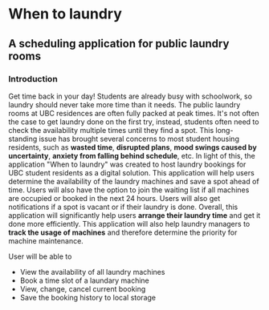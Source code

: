 # When to laundry

## A scheduling application for public laundry rooms 

### Introduction

Get time back in your day! Students are already busy with schoolwork, so laundry should never take more time than it 
needs. The public laundry rooms at UBC residences are often fully packed at peak times.  It's not often the case to get 
laundry done on the first try, instead, students often need to check the availability multiple times until they find a 
spot. This long-standing issue has brought several concerns to most student housing residents, such as **wasted time**, 
**disrupted plans**, **mood swings caused by uncertainty**, **anxiety from falling behind schedule**, etc. In light of 
this, the application "When to laundry" was created to host laundry bookings for UBC student residents as a digital 
solution. This application will help users determine the availability of the laundry machines and save a spot ahead of time. 
Users will also have the option to join the waiting list if all machines are occupied or booked in the next 24 hours. 
Users will also get notifications if a spot is vacant or if their laundry is done. Overall, this application will 
significantly help users **arrange their laundry time** and get it done more efficiently. This application will 
also help laundry managers to **track the usage of machines** and therefore determine the priority for machine 
maintenance.

User will be able to
- View the availability of all laundry machines
- Book a time slot of a laundary machine
- View, change, cancel current booking
- Save the booking history to local storage

